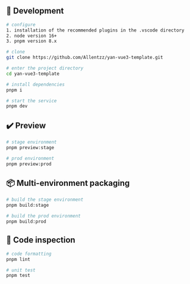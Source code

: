 

## 🚀 Development

```bash
# configure
1. installation of the recommended plugins in the .vscode directory
2. node version 16+
3. pnpm version 8.x

# clone
git clone https://github.com/Allentzz/yan-vue3-template.git

# enter the project directory
cd yan-vue3-template

# install dependencies
pnpm i

# start the service
pnpm dev
```

## ✔️ Preview

```bash
# stage environment
pnpm preview:stage

# prod environment
pnpm preview:prod
```

## 📦️ Multi-environment packaging

```bash
# build the stage environment
pnpm build:stage

# build the prod environment
pnpm build:prod
```

## 🔧 Code inspection

```bash
# code formatting
pnpm lint

# unit test
pnpm test
```
